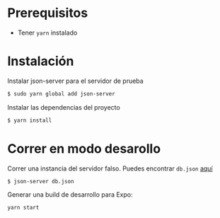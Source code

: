 # Prerequisitos

* Tener `yarn` instalado

# Instalación

Instalar json-server para el servidor de prueba

```bash
$ sudo yarn global add json-server
```

Instalar las dependencias del proyecto

```bash
$ yarn install
```

# Correr en modo desarollo

Correr una instancia del servidor falso. Puedes encontrar `db.json` [aquí](https://gist.github.com/sgioia9/4f6e2b41429e1ea0acc87af5d5750575)

```bash
$ json-server db.json
```

Generar una build de desarrollo para Expo:

```bash
yarn start
```
